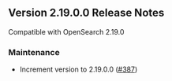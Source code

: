 ## Version 2.19.0.0 Release Notes

Compatible with OpenSearch 2.19.0


### Maintenance
* Increment version to 2.19.0.0 ([#387](https://github.com/opensearch-project/ml-commons-dashboards/pull/387))